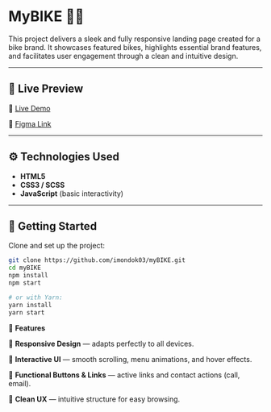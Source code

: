 # MyBIKE 🚴‍♂️

This project delivers a sleek and fully responsive landing page created for a bike brand.
It showcases featured bikes, highlights essential brand features, and facilitates user engagement through a clean and intuitive design.

---

## 🔗 Live Preview

📍 [Live Demo](https://imondok03.github.io/myBIKE/)

🎨 [Figma Link](https://www.figma.com/design/NZQAIydtHo5QkINyGLHNcq/BIKE-New-Version?node-id=0-1&p=f&t=XyRzZcNi6o4oTKtR-0)

---

## ⚙️ Technologies Used

- **HTML5**
- **CSS3 / SCSS**
- **JavaScript** (basic interactivity)

---

## 🚀 Getting Started

Clone and set up the project:

```bash
git clone https://github.com/imondok03/myBIKE.git
cd myBIKE
npm install
npm start

# or with Yarn:
yarn install
yarn start

```

🌟 **Features**

📱 **Responsive Design** — adapts perfectly to all devices.

🎯 **Interactive UI** — smooth scrolling, menu animations, and hover effects.

🚀 **Functional Buttons & Links** — active links and contact actions (call, email).

🎨 **Clean UX** — intuitive structure for easy browsing.
